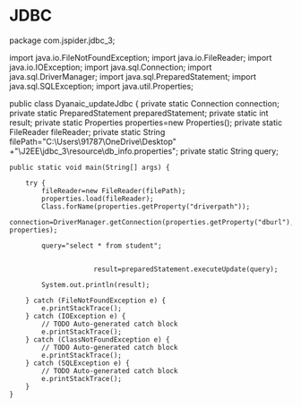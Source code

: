 # JDBC
package com.jspider.jdbc_3;

import java.io.FileNotFoundException;
import java.io.FileReader;
import java.io.IOException;
import java.sql.Connection;
import java.sql.DriverManager;
import java.sql.PreparedStatement;
import java.sql.SQLException;
import java.util.Properties;

public class Dyanaic_updateJdbc {
	private static Connection connection;
	private static PreparedStatement preparedStatement;
	private static int result;
	private static Properties  properties=new Properties();
	private static FileReader fileReader;
	private static String filePath="C:\\Users\\91787\\OneDrive\\Desktop"
			+"\\J2EE\\jdbc_3\\resource\\db_info.properties";
	private static String query;
	
	public static void main(String[] args) {
		
		try {
			fileReader=new FileReader(filePath);
			properties.load(fileReader);
			Class.forName(properties.getProperty("driverpath"));
			connection=DriverManager.getConnection(properties.getProperty("dburl"), properties);
			
			query="select * from student";
			
			
			             result=preparedStatement.executeUpdate(query);
			
			System.out.println(result);
			
		} catch (FileNotFoundException e) {
			e.printStackTrace();
		} catch (IOException e) {
			// TODO Auto-generated catch block
			e.printStackTrace();
		} catch (ClassNotFoundException e) {
			// TODO Auto-generated catch block
			e.printStackTrace();
		} catch (SQLException e) {
			// TODO Auto-generated catch block
			e.printStackTrace();
		}
	}
	
